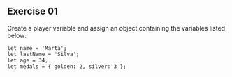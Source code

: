 ## Exercise 01

Create a player variable and assign an object containing the variables listed below:

```
let name = 'Marta';
let lastName = 'Silva';
let age = 34;
let medals = { golden: 2, silver: 3 };
```